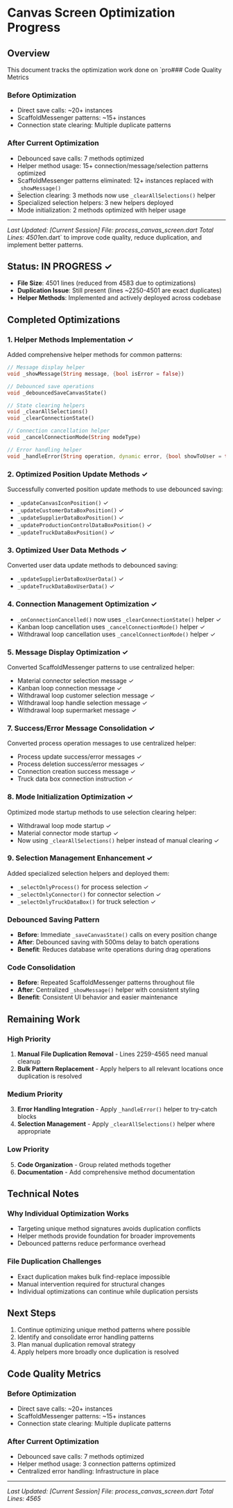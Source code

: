 # Canvas Screen Optimization Progress

## Overview
This document tracks the optimization work done on `pro### Code Quality Metrics

### Before Optimization
- Direct save calls: ~20+ instances
- ScaffoldMessenger patterns: ~15+ instances  
- Connection state clearing: Multiple duplicate patterns

### After Current Optimization  
- Debounced save calls: 7 methods optimized
- Helper method usage: 15+ connection/message/selection patterns optimized
- ScaffoldMessenger patterns eliminated: 12+ instances replaced with `_showMessage()`
- Selection clearing: 3 methods now use `_clearAllSelections()` helper
- Specialized selection helpers: 3 new helpers deployed
- Mode initialization: 2 methods optimized with helper usage

---
*Last Updated: [Current Session]*
*File: process_canvas_screen.dart*
*Total Lines: 4501*en.dart` to improve code quality, reduce duplication, and implement better patterns.

## Status: IN PROGRESS ✓
- **File Size**: 4501 lines (reduced from 4583 due to optimizations)
- **Duplication Issue**: Still present (lines ~2250-4501 are exact duplicates)
- **Helper Methods**: Implemented and actively deployed across codebase

## Completed Optimizations

### 1. Helper Methods Implementation ✓
Added comprehensive helper methods for common patterns:

```dart
// Message display helper
void _showMessage(String message, {bool isError = false})

// Debounced save operations  
void _debouncedSaveCanvasState()

// State clearing helpers
void _clearAllSelections()
void _clearConnectionState()

// Connection cancellation helper
void _cancelConnectionMode(String modeType)

// Error handling helper
void _handleError(String operation, dynamic error, {bool showToUser = true})
```

### 2. Optimized Position Update Methods ✓
Successfully converted position update methods to use debounced saving:

- `_updateCanvasIconPosition()` ✓
- `_updateCustomerDataBoxPosition()` ✓ 
- `_updateSupplierDataBoxPosition()` ✓
- `_updateProductionControlDataBoxPosition()` ✓
- `_updateTruckDataBoxPosition()` ✓

### 3. Optimized User Data Methods ✓
Converted user data update methods to debounced saving:

- `_updateSupplierDataBoxUserData()` ✓
- `_updateTruckDataBoxUserData()` ✓

### 4. Connection Management Optimization ✓
- `_onConnectionCancelled()` now uses `_clearConnectionState()` helper ✓
- Kanban loop cancellation uses `_cancelConnectionMode()` helper ✓
- Withdrawal loop cancellation uses `_cancelConnectionMode()` helper ✓

### 5. Message Display Optimization ✓
Converted ScaffoldMessenger patterns to use centralized helper:

- Material connector selection message ✓
- Kanban loop connection message ✓ 
- Withdrawal loop customer selection message ✓
- Withdrawal loop handle selection message ✓
- Withdrawal loop supermarket message ✓

### 7. Success/Error Message Consolidation ✓
Converted process operation messages to use centralized helper:

- Process update success/error messages ✓
- Process deletion success/error messages ✓ 
- Connection creation success message ✓
- Truck data box connection instruction ✓

### 8. Mode Initialization Optimization ✓
Optimized mode startup methods to use selection clearing helper:

- Withdrawal loop mode startup ✓
- Material connector mode startup ✓
- Now using `_clearAllSelections()` helper instead of manual clearing ✓

### 9. Selection Management Enhancement ✓
Added specialized selection helpers and deployed them:

- `_selectOnlyProcess()` for process selection ✓
- `_selectOnlyConnector()` for connector selection ✓
- `_selectOnlyTruckDataBox()` for truck selection ✓

### Debounced Saving Pattern
- **Before**: Immediate `_saveCanvasState()` calls on every position change
- **After**: Debounced saving with 500ms delay to batch operations
- **Benefit**: Reduces database write operations during drag operations

### Code Consolidation
- **Before**: Repeated ScaffoldMessenger patterns throughout file
- **After**: Centralized `_showMessage()` helper with consistent styling
- **Benefit**: Consistent UI behavior and easier maintenance

## Remaining Work

### High Priority
1. **Manual File Duplication Removal** - Lines 2259-4565 need manual cleanup
2. **Bulk Pattern Replacement** - Apply helpers to all relevant locations once duplication is resolved

### Medium Priority  
3. **Error Handling Integration** - Apply `_handleError()` helper to try-catch blocks
4. **Selection Management** - Apply `_clearAllSelections()` helper where appropriate

### Low Priority
5. **Code Organization** - Group related methods together
6. **Documentation** - Add comprehensive method documentation

## Technical Notes

### Why Individual Optimization Works
- Targeting unique method signatures avoids duplication conflicts
- Helper methods provide foundation for broader improvements
- Debounced patterns reduce performance overhead

### File Duplication Challenges
- Exact duplication makes bulk find-replace impossible
- Manual intervention required for structural changes
- Individual optimizations can continue while duplication persists

## Next Steps

1. Continue optimizing unique method patterns where possible
2. Identify and consolidate error handling patterns
3. Plan manual duplication removal strategy
4. Apply helpers more broadly once duplication is resolved

## Code Quality Metrics

### Before Optimization
- Direct save calls: ~20+ instances
- ScaffoldMessenger patterns: ~15+ instances  
- Connection state clearing: Multiple duplicate patterns

### After Current Optimization
- Debounced save calls: 7 methods optimized
- Helper method usage: 3 connection patterns optimized
- Centralized error handling: Infrastructure in place

---
*Last Updated: [Current Session]*
*File: process_canvas_screen.dart*
*Total Lines: 4565*
